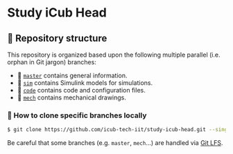 Study iCub Head
===============

## 🌿 Repository structure
This repository is organized based upon the following multiple parallel (i.e. orphan in Git jargon) branches:
- 🔘 [`master`](../../tree/master) contains general information.
- 🔘 [`sim`](../../tree/sim) contains Simulink models for simulations.
- 🔘 [`code`](../../tree/code) contains code and configuration files.
- 🔘 [`mech`](../../tree/mech) contains mechanical drawings.

### 🔽 How to clone specific branches locally
```sh
$ git clone https://github.com/icub-tech-iit/study-icub-head.git --single-branch --branch <branch-name>
```

Be careful that some branches (e.g. `master`, `mech`...) are handled via [Git LFS](https://help.github.com/en/articles/installing-git-large-file-storage).
